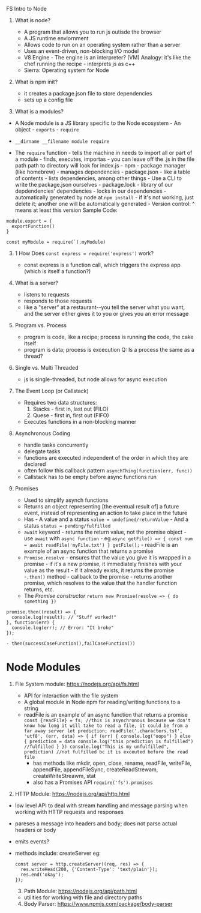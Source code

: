 FS Intro to Node

1. What is node?

   - A program that allows you to run js outisde the browser
   - A JS runtime enviornment
   - Allows code to run on an operating system rather than a server
   - Uses an event-driven, non-blocking I/O model
   - V8 Engine - The engine is an interpreter? (VM) Analogy: it's like the chef running the recipe - interprets js as c++
   - Sierra: Operating system for Node

2. What is npm init?

   - it creates a package.json file to store dependencies
   - sets up a config file

3) What is a modules?

- A Node module is a JS library specific to the Node ecosystem - An object - `exports` - `require`

- `__dirname __filename module require`
- The `require` function - tells the machine in needs to import all or part of a module - finds, executes, importas - you can leave off the .js in the file path
  path to directory will look for index.js - npm - package manager (like homebrew) - manages dependencies - package.json - like a table of contents - lists dependencies, among other things - Use a CLI to write the package.json ourselves - package.lock - library of our depdendencies' dependencies - locks in our dependencies - automatically generated by node at `npm install` - if it's not working, just delete it; another one will be automatically generated - Version control: ^ means at least this version
  Sample Code:

```
module.export = {
  exportFunction()
}

const myModule = require(`(.myModule)

```

3. 1 How Does `const express = require('express')` work?

   - const express is a function call, which triggers the express app (which is itself a function?)

4. What is a server?

   - listens to requests
   - responds to those requests
   - like a "server" at a restaurant--you tell the server what you want, and the server either gives it to you or gives you an error message

5. Program vs. Process

   - program is code, like a recipe; process is running the code, the cake itself
   - program is data; process is excecution
     Q: Is a process the same as a thread?

6. Single vs. Multi Threaded

   - js is single-threaded, but node allows for async execution

7. The Event Loop (or Callstack)

   - Requires two data structures:
     1. Stacks - first in, last out (FILO)
     2. Quese - first in, first out (FIFO)
   - Executes functions in a non-blocking manner

8. Asynchronous Coding

   - handle tasks concurrently
   - delegate tasks
   - functions are executed independent of the order in which they are declared
   - often follow this callback pattern `asynchThing(function(err, func))`
   - Callstack has to be empty before async functions run

9. Promises
   - Used to simplify asynch functions
   - Returns an object representing [the eventual result of] a future event, instead of representing an action to take place in the future
   - Has - A value and a status
     `value = undefined/returnValue` - And a status
     `status = pending/fulfilled`
   - `await` keyword - returns the return value, not the promise object - use `await` with `async function` - eg `async getFile() => { const num = await readFile('myFile.txt') } getFile();` - readFile is an example of an async function that returns a promise
   - `Promise.resolve` - ensures that the value you give it is wrapped in a promise - if it's a new promise, it immediately finishes with your value as the result - if it already exists, it returns the promise -`.then()` method - callback to the promise - returns another promise, which resolves to the value that the handler function returns, etc.
   - The _Promise constructor_
     `return new Promise(resolve => { do something })`

```
promise.then((result) => {
  console.log(result); // "Stuff worked!"
}, function(err) {
  console.log(err); // Error: "It broke"
});
```

    - then(successCaseFunction(),failCaseFunction())

# Node Modules

1. File System module: https://nodejs.org/api/fs.html

   - API for interaction with the file system
   - A global module in Node npm for reading/writing functions to a string
   - readFile is an example of an async function that returns a promise
     `const {readFile} = fs; //this is asynchronous because we don't know how long it will take to read a file, it could be from a far away server let prediction; readFile('.characters.tst', 'utf8', (err, data) => { if (err) { console.log("oops") } else { prediction = data console.log("this prediction is fulfilled") //fulfilled } }) console.log("This is my unfulfilled", prediction) //not fulfilled bc it is exceuted before the read file`
     - has methods like mkdir, open, close, rename, readFile, writeFile, appendFile, appendFileSync, createReadStrewam, createWriteStreawm, stat
     - also has a Promises API `require('fs').promises`

2. HTTP Module: https://nodejs.org/api/http.html

- low level API to deal with stream handling and message parsing when working with HTTP requests and responses
- pareses a message into headers and body; does not parse actual headers or body
- emits events?
- methods include: createServer
  eg:

  ```
  const server = http.createServer((req, res) => {
    res.writeHead(200, {'Content-Type': 'text/plain'});
    res.end('okay');
  });
  ```

  3. Path Module: https://nodejs.org/api/path.html

  - utilities for working with file and directory paths

  4. Body Parser: https://www.npmjs.com/package/body-parser
